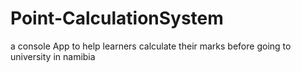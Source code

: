 # Point-CalculationSystem
a console App to help learners calculate their marks before going to university in namibia
